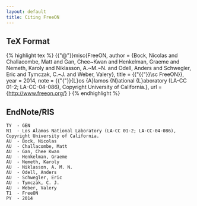 ```yaml
---
layout: default
title: Citing FreeON
---
```


TeX Format
----------

{% highlight tex %}
{{"@"}}misc{FreeON,
  author = {Bock, Nicolas and Challacombe, Matt and Gan, Chee~Kwan
    and Henkelman, Graeme and Nemeth, Karoly and Niklasson, A.~M.~N.
    and Odell, Anders and Schwegler, Eric and Tymczak, C.~J.
    and Weber, Valery},
  title = {{"{{"}}\sc FreeON}},
  year = 2014,
  note = {{"{"}}{L}os {A}lamos {N}ational {L}aboratory (LA-CC 01-2;
  LA-CC-04-086), Copyright University of California.},
  url = {http://www.freeon.org/}
}
{% endhighlight %}

EndNote/RIS
-----------

~~~
TY  - GEN
N1  - Los Alamos National Laboratory (LA-CC 01-2; LA-CC-04-086), Copyright University of California.
AU  - Bock, Nicolas
AU  - Challacombe, Matt
AU  - Gan, Chee Kwan
AU  - Henkelman, Graeme
AU  - Nemeth, Karoly
AU  - Niklasson, A. M. N.
AU  - Odell, Anders
AU  - Schwegler, Eric
AU  - Tymczak, C. J.
AU  - Weber, Valery
T1  - FreeON
PY  - 2014
~~~
